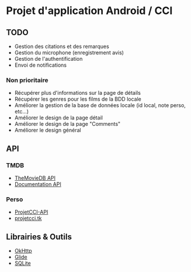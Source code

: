 # Projet d'application Android / CCI

## TODO
* Gestion des citations et des remarques
* Gestion du microphone (enregistrement avis)
* Gestion de l'authentification
* Envoi de notifications

### Non prioritaire
* Récupérer plus d'informations sur la page de détails
* Récupérer les genres pour les films de la BDD locale
* Améliorer la gestion de la base de données locale (id local, note perso, etc...)
* Améliorer le design de la page détail
* Améliorer le design de la page "Comments"
* Améliorer le design général

## API
### TMDB
* [TheMovieDB API](https://www.themoviedb.org/?language=fr)
* [Documentation API](https://developers.themoviedb.org/3/getting-started/introduction)

### Perso
* [ProjetCCI-API](https://github.com/TSO68/ProjetCCI-API)
* [projetcci.tk](http://projetcci.tk/)

## Librairies & Outils
* [OkHttp](https://square.github.io/okhttp/)
* [Glide](https://bumptech.github.io/glide/)
* [SQLite](https://www.sqlite.org/index.html)